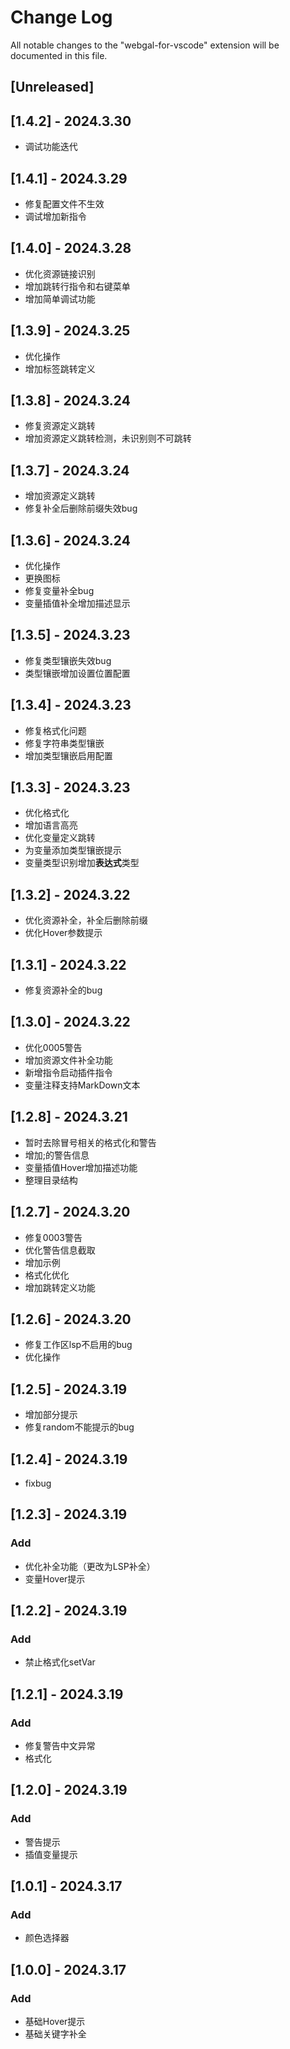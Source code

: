 <!--
 * @Author: xuranXYS
 * @LastEditTime: 2024-03-29 21:21:42
 * @GitHub: www.github.com/xiaoxustudio
 * @WebSite: www.xiaoxustudio.top
 * @Description: By xuranXYS
-->
# Change Log

All notable changes to the "webgal-for-vscode" extension will be documented in this file.

## [Unreleased]

## [1.4.2] - 2024.3.30

- 调试功能迭代

## [1.4.1] - 2024.3.29

- 修复配置文件不生效
- 调试增加新指令

## [1.4.0] - 2024.3.28

- 优化资源链接识别
- 增加跳转行指令和右键菜单
- 增加简单调试功能

## [1.3.9] - 2024.3.25

- 优化操作
- 增加标签跳转定义

## [1.3.8] - 2024.3.24

- 修复资源定义跳转
- 增加资源定义跳转检测，未识别则不可跳转

## [1.3.7] - 2024.3.24

- 增加资源定义跳转
- 修复补全后删除前缀失效bug

## [1.3.6] - 2024.3.24

- 优化操作
- 更换图标
- 修复变量补全bug
- 变量插值补全增加描述显示

## [1.3.5] - 2024.3.23

- 修复类型镶嵌失效bug
- 类型镶嵌增加设置位置配置

## [1.3.4] - 2024.3.23

- 修复格式化问题
- 修复字符串类型镶嵌
- 增加类型镶嵌启用配置

## [1.3.3] - 2024.3.23

- 优化格式化
- 增加语言高亮
- 优化变量定义跳转
- 为变量添加类型镶嵌提示
- 变量类型识别增加**表达式**类型

## [1.3.2] - 2024.3.22

- 优化资源补全，补全后删除前缀
- 优化Hover参数提示

## [1.3.1] - 2024.3.22

- 修复资源补全的bug

## [1.3.0] - 2024.3.22

- 优化0005警告
- 增加资源文件补全功能
- 新增指令启动插件指令
- 变量注释支持MarkDown文本

## [1.2.8] - 2024.3.21

- 暂时去除冒号相关的格式化和警告
- 增加;的警告信息
- 变量插值Hover增加描述功能
- 整理目录结构

## [1.2.7] - 2024.3.20

- 修复0003警告
- 优化警告信息截取
- 增加示例
- 格式化优化
- 增加跳转定义功能

## [1.2.6] - 2024.3.20

- 修复工作区lsp不启用的bug
- 优化操作

## [1.2.5] - 2024.3.19

- 增加部分提示
- 修复random不能提示的bug

## [1.2.4] - 2024.3.19

- fixbug

## [1.2.3] - 2024.3.19

### Add

- 优化补全功能（更改为LSP补全）
- 变量Hover提示

## [1.2.2] - 2024.3.19

### Add

- 禁止格式化setVar

## [1.2.1] - 2024.3.19

### Add

- 修复警告中文异常
- 格式化

## [1.2.0] - 2024.3.19

### Add

- 警告提示
- 插值变量提示

## [1.0.1] - 2024.3.17

### Add

- 颜色选择器

## [1.0.0] - 2024.3.17

### Add

- 基础Hover提示
- 基础关键字补全
